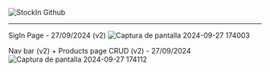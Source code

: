 ![StockIn Github](https://github.com/user-attachments/assets/eb0b0fc0-c085-4837-8b3c-9d4209060954)





---

SigIn Page - 27/09/2024 (v2)
![Captura de pantalla 2024-09-27 174003](https://github.com/user-attachments/assets/ad2a9fcd-e0ab-4ecd-a3e9-300d46c86221)

Nav bar (v2) + Products page CRUD (v2) - 27/09/2024
![Captura de pantalla 2024-09-27 174112](https://github.com/user-attachments/assets/f9c78c73-64a0-405e-ad47-80be9150bb2a)



